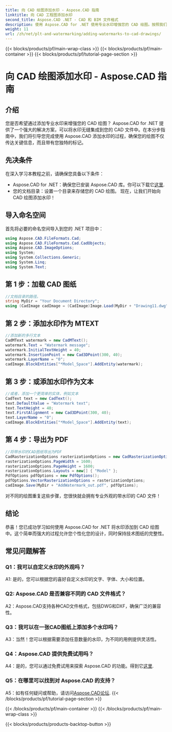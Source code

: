 ```yaml
---
title: 向 CAD 绘图添加水印 - Aspose.CAD 指南
linktitle: 向 CAD 工程图添加水印
second_title: Aspose.CAD .NET - CAD 和 BIM 文件格式
description: 使用 Aspose.CAD for .NET 使用专业水印增强您的 CAD 绘图。按照我们的分步指南进行个性化和引人入胜的设计。
weight: 11
url: /zh/net/plt-and-watermarking/adding-watermarks-to-cad-drawings/
---
```


{{< blocks/products/pf/main-wrap-class >}}
{{< blocks/products/pf/main-container >}}
{{< blocks/products/pf/tutorial-page-section >}}

# 向 CAD 绘图添加水印 - Aspose.CAD 指南

## 介绍

您是否希望通过添加专业水印来增强您的 CAD 绘图？ Aspose.CAD for .NET 提供了一个强大的解决方案，可以将水印无缝集成到您的 CAD 文件中。在本分步指南中，我们将引导您完成使用 Aspose.CAD 添加水印的过程，确保您的绘图不仅传达关键信息，而且带有您独特的标记。

## 先决条件

在深入学习本教程之前，请确保您具备以下条件：
-  Aspose.CAD for .NET：确保您已安装 Aspose.CAD 库。你可以下载它[这里](https://releases.aspose.com/cad/net/).
- 您的文档目录：设置一个目录来存储您的 CAD 绘图。
现在，让我们开始向 CAD 绘图添加水印！

## 导入命名空间

首先将必要的命名空间导入到您的 .NET 项目中：

```csharp
using Aspose.CAD.FileFormats.Cad;
using Aspose.CAD.FileFormats.Cad.CadObjects;
using Aspose.CAD.ImageOptions;
using System;
using System.Collections.Generic;
using System.Linq;
using System.Text;
```

## 第 1 步：加载 CAD 图纸

```csharp
//文档目录的路径。
string MyDir = "Your Document Directory";
using (CadImage cadImage = (CadImage)Image.Load(MyDir + "Drawing11.dwg")) {
```

## 第 2 步：添加水印作为 MTEXT

```csharp
//添加新的多行文本
CadMText watermark = new CadMText();
watermark.Text = "Watermark message";
watermark.InitialTextHeight = 40;
watermark.InsertionPoint = new Cad3DPoint(300, 40);
watermark.LayerName = "0";
cadImage.BlockEntities["*Model_Space"].AddEntity(watermark);
```

## 第 3 步：或添加水印作为文本

```csharp
//或者，添加一个更简单的实体，例如文本
CadText text = new CadText();
text.DefaultValue = "Watermark text";
text.TextHeight = 40;
text.FirstAlignment = new Cad3DPoint(300, 40);
text.LayerName = "0";
cadImage.BlockEntities["*Model_Space"].AddEntity(text);
```

## 第 4 步：导出为 PDF

```csharp
//将带水印的CAD图纸导出为PDF
CadRasterizationOptions rasterizationOptions = new CadRasterizationOptions();
rasterizationOptions.PageWidth = 1600;
rasterizationOptions.PageHeight = 1600;
rasterizationOptions.Layouts = new[] { "Model" };
PdfOptions pdfOptions = new PdfOptions();
pdfOptions.VectorRasterizationOptions = rasterizationOptions;
cadImage.Save(MyDir + "AddWatermark_out.pdf", pdfOptions);
```

对不同的绘图重复这些步骤，您很快就会拥有专业外观的带水印的 CAD 文件！

## 结论

恭喜！您已成功学习如何使用 Aspose.CAD for .NET 将水印添加到 CAD 绘图中。这个简单而强大的过程允许您个性化您的设计，同时保持技术图纸的完整性。

## 常见问题解答

### Q1：我可以自定义水印的外观吗？

A1: 是的，您可以根据您的喜好自定义水印的文字、字体、大小和位置。

### Q2: Aspose.CAD 是否兼容不同的 CAD 文件格式？

A2：Aspose.CAD支持各种CAD文件格式，包括DWG和DXF，确保广泛的兼容性。

### Q3：我可以在一张CAD图纸上添加多个水印吗？

A3：当然！您可以根据需要添加任意数量的水印，为不同的用例提供灵活性。

### Q4：Aspose.CAD 提供免费试用吗？

A4：是的，您可以通过免费试用来探索 Aspose.CAD 的功能。得到它[这里](https://releases.aspose.com/).

### Q5：在哪里可以找到对 Aspose.CAD 的支持？

 A5：如有任何疑问或帮助，请访问[Aspose.CAD论坛](https://forum.aspose.com/c/cad/19).
{{< /blocks/products/pf/tutorial-page-section >}}

{{< /blocks/products/pf/main-container >}}
{{< /blocks/products/pf/main-wrap-class >}}

{{< blocks/products/products-backtop-button >}}
